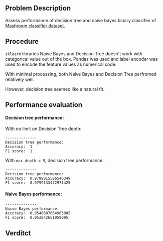 ## Problem Description

Assess performance of decision tree and naive bayes binary classifier of
[Mashroom classifier dataset](https://www.kaggle.com/datasets/uciml/mushroom-classification?datasetId=478).

## Procedure

`sklearn` libraries Naive Bayes and Decision Tree doesn't work with categorical
value out of the box. Pandas was used and label encoder was used to encode the
feature values as numerical code.

With minimal processing, both Naive Bayes and Decision Tree perfromed
relatively well.

However, decision tree seemed like a natural fit.

## Performance evaluation

#### Decision tree performance:

With no limit on Decision Tree depth:

```
--------------
Decision tree performance:
Accuracy:  1
F1 score:  1
```

With `max_depth = 5`, decision tree performance:

```
--------------
Decision tree performance:
Accuracy:  0.9799015586546349
F1 score:  0.9799133472971425
```

#### Naive Bayes performance:

```
--------------
Naive Bayes performance:
Accuracy:  0.9540607054963085
F1 score:  0.953842651059095
```

## Verditct

